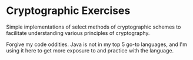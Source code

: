 # Cryptographic Exercises

Simple implementations of select methods of cryptographic schemes to facilitate understanding various principles of cryptography.

Forgive my code oddities. Java is not in my top 5 go-to languages, and I'm using it here to get more exposure to and practice with the language.